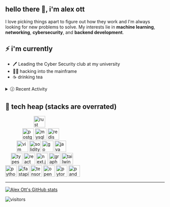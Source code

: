 <!--  _______  ______    _______                         ______             _           -->
<!-- (_______)/ _____)  (_______)                       / _____)           | |          -->
<!--  _  _  _( (____        _ _____ _____ ____   ___   ( (____  _   _  ____| |  _  ___  -->
<!-- | ||_|| |\____ \      | | ___ (____ |    \ /___)   \____ \| | | |/ ___) |_/ )/___) -->
<!-- | |   | |_____) )     | | ____/ ___ | | | |___ |   _____) ) |_| ( (___|  _ (|___ | -->
<!-- |_|   |_(______/      |_|_____)_____|_|_|_(___/   (______/|____/ \____)_| \_|___/  -->

## hello there 🌊, i'm alex ott

I love picking things apart to figure out how they work and I'm always looking for new problems to solve.
My interests lie in **machine learning**, **networking**, **cybersecurity**, and **backend development**.

## ⚡️ i'm currently

- 🖊️ Leading the Cyber Security club at my university
- 👨‍💻 hacking into the mainframe
- ☕ drinking tea

<!-- - 📙 Check out my resume. -->

<details>
<summary>🕜 Recent Activity</summary>

<!--START_SECTION:activity-->
1. 🗣 Commented on [#8](https://github.com/yachachli/daily_task/pull/8#issuecomment-2710838400) in [yachachli/daily_task](https://github.com/yachachli/daily_task)
2. 💪 Opened PR [#1](https://github.com/SSD-Brandeis/SSD-Brandeis.github.io/pull/1) in [SSD-Brandeis/SSD-Brandeis.github.io](https://github.com/SSD-Brandeis/SSD-Brandeis.github.io)
3. 🎉 Merged PR [#23](https://github.com/AlexanderHott/pingpong/pull/23) in [AlexanderHott/pingpong](https://github.com/AlexanderHott/pingpong)
4. 🎉 Merged PR [#22](https://github.com/AlexanderHott/pingpong/pull/22) in [AlexanderHott/pingpong](https://github.com/AlexanderHott/pingpong)
5. ❗ Opened issue [#441](https://github.com/ziglang/www.ziglang.org/issues/441) in [ziglang/www.ziglang.org](https://github.com/ziglang/www.ziglang.org)
<!--END_SECTION:activity-->

</details>

## 🚀 tech heap (stacks are overrated)

<p align="left">
  <div>
    &emsp; &emsp; &emsp; &emsp; &emsp;
    <img src="https://cdn.jsdelivr.net/gh/devicons/devicon/icons/rust/rust-plain.svg" height=36 alt="rust" title="rust"/>
  </div>
  <div>
    &emsp; &emsp; &emsp;
    <img src="https://cdn.jsdelivr.net/gh/devicons/devicon/icons/postgresql/postgresql-original.svg" height=36 alt="postgresql" title="postgresql"/>
    <img src="https://cdn.jsdelivr.net/gh/devicons/devicon/icons/mysql/mysql-original.svg" height=36 alt="mysql" title="mysql"/>
    <img src="https://cdn.jsdelivr.net/gh/devicons/devicon/icons/redis/redis-original.svg" height=36 alt="redis" title="redis"/>
  </div>
  <div>
    &emsp; &emsp;
    <img src="https://cdn.jsdelivr.net/gh/devicons/devicon/icons/vim/vim-original.svg" height=36 alt="vim" title="vim - the best keybinds"/>
    <img src="https://cdn.jsdelivr.net/gh/devicons/devicon/icons/solidity/solidity-original.svg" height=36 alt="solidity" title="solidity"/>
    <img src="https://cdn.jsdelivr.net/gh/devicons/devicon/icons/go/go-original-wordmark.svg" height=36 alt="go" title="go"/>
    <img src="https://cdn.jsdelivr.net/gh/devicons/devicon/icons/java/java-original.svg" height=36 alt="java" title="java"/>
  </div>
  <div>
    &emsp;
    <img src="https://cdn.jsdelivr.net/gh/devicons/devicon/icons/typescript/typescript-original.svg" height="36" alt="typescript" title="typescript"/>
    <img src="https://cdn.jsdelivr.net/gh/devicons/devicon/icons/react/react-original.svg"  height=36 alt="react" title="react"/>
    <img src="https://cdn.jsdelivr.net/gh/devicons/devicon/icons/nextjs/nextjs-original.svg" height=36 alt="next.js" title="next.js"/>
    <img src="https://cdn.jsdelivr.net/gh/devicons/devicon/icons/graphql/graphql-plain.svg" height=36 alt="graphql" title="graphql"/>
    <img src="https://cdn.jsdelivr.net/gh/devicons/devicon/icons/tailwindcss/tailwindcss-plain.svg" height=36 alt="tailwindcss" title="tailwindcss"/>
  </div>
  <div>
    <img src="https://cdn.jsdelivr.net/gh/devicons/devicon/icons/python/python-original.svg" height="36" alt="python" title="python"/>
    <img src="https://cdn.jsdelivr.net/gh/devicons/devicon/icons/fastapi/fastapi-original.svg" height=36 alt="fastapi" title="fastapi"/>
    <img src="https://cdn.jsdelivr.net/gh/devicons/devicon/icons/tensorflow/tensorflow-original.svg" height=36 alt="tensorflow" title="tensorflow"/>
    <img src="https://cdn.jsdelivr.net/gh/devicons/devicon/icons/opencv/opencv-original.svg" height=36 alt="opencv" title="opencv"/>
    <img src="https://cdn.jsdelivr.net/gh/devicons/devicon/icons/pytorch/pytorch-original.svg" height=36 alt="pytorch" title="pytorch"/>
    <img src="https://cdn.jsdelivr.net/gh/devicons/devicon/icons/pandas/pandas-original.svg" height=36 alt="pandas" title="pandas"/>
  </div>
</p>

<!-- ## ✒️ recent posts -->

---

[![Alex Ott's GitHub stats](https://github-readme-stats-ten-gilt.vercel.app/api?username=AlexanderHOtt)][profile]

![visitors][visitors_badge]

[profile]: https://github.com/AlexanderHOtt
[visitors_badge]: https://visitor-badge.glitch.me/badge?page_id=AlexanderHOtt.AlexanderHOtt
